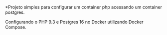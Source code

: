 *Projeto simples para configurar um container php acessando um container postgres.

Configurando o PHP 9.3 e Postgres 16 no Docker utilizando Docker Compose.
